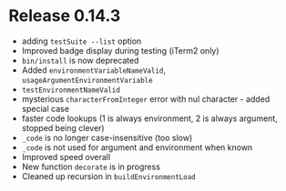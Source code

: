# Release 0.14.3

- adding `testSuite --list` option
- Improved badge display during testing (iTerm2 only)
- `bin/install` is now deprecated
- Added `environmentVariableNameValid`, `usageArgumentEnvironmentVariable`
- `testEnvironmentNameValid`
- mysterious `characterFromInteger` error with nul character - added special case
- faster code lookups (1 is always environment, 2 is always argument, stopped being clever)
- `_code` is no longer case-insensitive (too slow)
- `_code` is not used for argument and environment when known
- Improved speed overall
- New function `decorate` is in progress
- Cleaned up recursion in `buildEnvironmentLoad`
